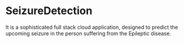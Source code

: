 # SeizureDetection
It is a sophisticated full stack cloud application, designed to predict the upcoming
seizure in the person suffering from the Epileptic disease.
